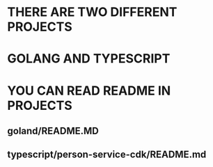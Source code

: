 # THERE ARE TWO DIFFERENT PROJECTS
# GOLANG AND TYPESCRIPT
# YOU CAN READ README IN PROJECTS
## goland/README.MD
## typescript/person-service-cdk/README.md